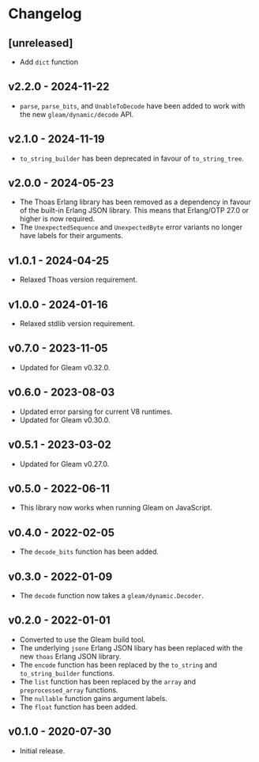 # Changelog


## [unreleased]

- Add `dict` function

## v2.2.0 - 2024-11-22

- `parse`, `parse_bits`, and `UnableToDecode` have been added to work with the
  new `gleam/dynamic/decode` API.

## v2.1.0 - 2024-11-19

- `to_string_builder` has been deprecated in favour of `to_string_tree`.

## v2.0.0 - 2024-05-23

- The Thoas Erlang library has been removed as a dependency in favour of the
  built-in Erlang JSON library. This means that Erlang/OTP 27.0 or higher is now
  required.
- The `UnexpectedSequence` and `UnexpectedByte` error variants no longer have
  labels for their arguments.

## v1.0.1 - 2024-04-25

- Relaxed Thoas version requirement.

## v1.0.0 - 2024-01-16

- Relaxed stdlib version requirement.

## v0.7.0 - 2023-11-05

- Updated for Gleam v0.32.0.

## v0.6.0 - 2023-08-03

- Updated error parsing for current V8 runtimes.
- Updated for Gleam v0.30.0.

## v0.5.1 - 2023-03-02

- Updated for Gleam v0.27.0.

## v0.5.0 - 2022-06-11

- This library now works when running Gleam on JavaScript.

## v0.4.0 - 2022-02-05

- The `decode_bits` function has been added.

## v0.3.0 - 2022-01-09

- The `decode` function now takes a `gleam/dynamic.Decoder`.

## v0.2.0 - 2022-01-01

- Converted to use the Gleam build tool.
- The underlying `jsone` Erlang JSON libary has been replaced with the new
  `thoas` Erlang JSON library.
- The `encode` function has been replaced by the `to_string` and
  `to_string_builder` functions.
- The `list` function has been replaced by the `array` and `preprocessed_array`
  functions.
- The `nullable` function gains argument labels.
- The `float` function has been added.

## v0.1.0 - 2020-07-30

- Initial release.
